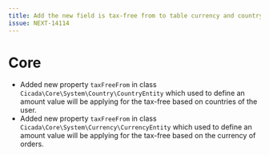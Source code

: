 ```yaml
---
title: Add the new field is tax-free from to table currency and country.
issue: NEXT-14114
---
```

# Core
* Added new property `taxFreeFrom` in class `Cicada\Core\System\Country\CountryEntity` which used to define an amount value will be applying for the tax-free based on countries of the user.
* Added new property `taxFreeFrom` in class `Cicada\Core\System\Currency\CurrencyEntity` which used to define an amount value will be applying for the tax-free based on the currency of orders.
